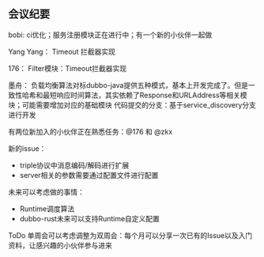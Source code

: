 ## 会议纪要

bobi:
ci优化；服务注册模块正在进行中；有一个新的小伙伴一起做

Yang Yang：
Timeout 拦截器实现

176：
Filter模块：Timeout拦截器实现

墨舟：
负载均衡算法对标dubbo-java提供五种模式，基本上开发完成了。但是一致性哈希和最短响应时间算法，其实依赖了Response和URLAddress等相关模块；可能需要增加对应的基础模块
代码提交的分支：基于service_discovery分支进行开发

有两位新加入的小伙伴正在熟悉任务：@176  和 @zkx

新的issue：

+ triple协议中消息编码/解码进行扩展
+ server相关的参数需要通过配置文件进行配置

未来可以考虑做的事情：
+ Runtime调度算法
+ dubbo-rust未来可以支持Runtime自定义配置

ToDo
单周会可以考虑调整为双周会：每个月可以分享一次已有的Issue以及入门资料，让感兴趣的小伙伴参与进来

